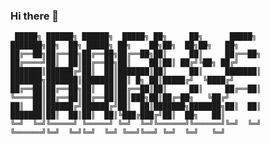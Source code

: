 ### Hi there 👋
```
 █████╗ ██████╗ ██████╗  █████╗ ██╗     ██╗      █████╗     ███████╗██╗  ██╗ █████╗ ██╗    ██╗██╗  ██╗██╗   ██╗
██╔══██╗██╔══██╗██╔══██╗██╔══██╗██║     ██║     ██╔══██╗    ██╔════╝██║  ██║██╔══██╗██║    ██║██║ ██╔╝╚██╗ ██╔╝
███████║██████╔╝██║  ██║███████║██║     ██║     ███████║    ███████╗███████║███████║██║ █╗ ██║█████╔╝  ╚████╔╝ 
██╔══██║██╔══██╗██║  ██║██╔══██║██║     ██║     ██╔══██║    ╚════██║██╔══██║██╔══██║██║███╗██║██╔═██╗   ╚██╔╝  
██║  ██║██████╔╝██████╔╝██║  ██║███████╗███████╗██║  ██║    ███████║██║  ██║██║  ██║╚███╔███╔╝██║  ██╗   ██║   
╚═╝  ╚═╝╚═════╝ ╚═════╝ ╚═╝  ╚═╝╚══════╝╚══════╝╚═╝  ╚═╝    ╚══════╝╚═╝  ╚═╝╚═╝  ╚═╝ ╚══╝╚══╝ ╚═╝  ╚═╝   ╚═╝   
                                                                                                                
```
                                                
                                                                                            
                                                                                            
                                                   
<!--
**Abdalla-Shawky/Abdalla-Shawky** is a ✨ _special_ ✨ repository because its `README.md` (this file) appears on your GitHub profile.

Here are some ideas to get you started:

- 🔭 I’m currently working on ...
- 🌱 I’m currently learning ...
- 👯 I’m looking to collaborate on ...
- 🤔 I’m looking for help with ...
- 💬 Ask me about ...
- 📫 How to reach me: ...
- 😄 Pronouns: ...
- ⚡ Fun fact: ...
-->
